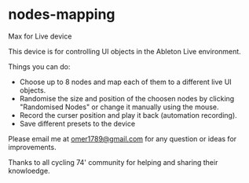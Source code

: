 # nodes-mapping
Max for Live device

This device is for controlling UI objects in the Ableton Live environment. 

Things you can do:
 - Choose up to 8 nodes and map each of them to a different live UI objects.
 - Randomise the size and position of the choosen nodes by clicking "Randomised Nodes" or change it manually using the mouse.
 - Record the curser position and play it back (automation recording).
 - Save different presets to the device 


Please email me at omer1789@gmail.com for any question or ideas for improvements.

Thanks to all cycling 74' community for helping and sharing their knowloedge.
